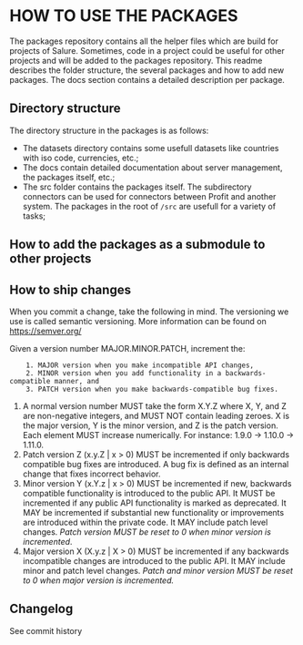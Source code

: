 # HOW TO USE THE PACKAGES
The packages repository contains all the helper files which are build for projects of Salure. 
Sometimes, code in a project could be useful for other projects and will be added to the packages repository.
This readme describes the folder structure, the several packages and how to add new packages.
The docs section contains a detailed description per package.

## Directory structure
The directory structure in the packages is as follows:
- The datasets directory contains some usefull datasets like countries with iso code, currencies, etc.;
- The docs contain detailed documentation about server management, the packages itself, etc.;
- The src folder contains the packages itself. The subdirectory connectors can be used for connectors between Profit and another system. The packages in the root of `/src` are usefull for a variety of tasks;

## How to add the packages as a submodule to other projects


## How to ship changes
When you commit a change, take the following in mind. The versioning we use is called semantic versioning. More information can be found on https://semver.org/ 

Given a version number MAJOR.MINOR.PATCH, increment the:
```
    1. MAJOR version when you make incompatible API changes,
    2. MINOR version when you add functionality in a backwards-compatible manner, and
    3. PATCH version when you make backwards-compatible bug fixes.
```
1. A normal version number MUST take the form X.Y.Z where X, Y, and Z are non-negative integers, and MUST NOT contain leading zeroes. X is the major version, Y is the minor version, and Z is the patch version. Each element MUST increase numerically. For instance: 1.9.0 -> 1.10.0 -> 1.11.0.
1. Patch version Z (x.y.Z | x > 0) MUST be incremented if only backwards compatible bug fixes are introduced. A bug fix is defined as an internal change that fixes incorrect behavior.
1. Minor version Y (x.Y.z | x > 0) MUST be incremented if new, backwards compatible functionality is introduced to the public API. It MUST be incremented if any public API functionality is marked as deprecated. It MAY be incremented if substantial new functionality or improvements are introduced within the private code. It MAY include patch level changes. *Patch version MUST be reset to 0 when minor version is incremented*.
1. Major version X (X.y.z | X > 0) MUST be incremented if any backwards incompatible changes are introduced to the public API. It MAY include minor and patch level changes. *Patch and minor version MUST be reset to 0 when major version is incremented.*

## Changelog
See commit history